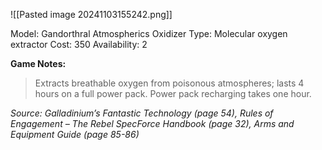 ![[Pasted image 20241103155242.png]]

Model: Gandorthral Atmospherics Oxidizer
Type: Molecular oxygen extractor
Cost: 350
Availability: 2

**Game Notes:** 
> Extracts breathable oxygen from poisonous atmospheres; lasts 4 hours on a full power pack. Power pack recharging takes one hour.

*Source: Galladinium’s Fantastic Technology (page 54), Rules of Engagement – The Rebel SpecForce Handbook (page 32), Arms and Equipment Guide (page 85-86)*